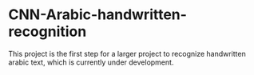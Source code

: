 # CNN-Arabic-handwritten-recognition
This project is the first step for a larger project to recognize handwritten arabic text, which is currently under development.
